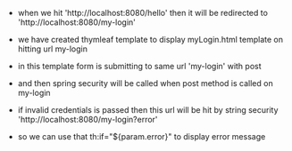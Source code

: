 * when we hit 'http://localhost:8080/hello' then it will be redirected to 'http://localhost:8080/my-login'
* we have created thymleaf template to display myLogin.html template on hitting url my-login
* in this template form is submitting to same url 'my-login' with post
* and then spring security will be called when post method is called on my-login  

* if invalid credentials is passed then this url will be hit by string security 'http://localhost:8080/my-login?error'
* so we can use that th:if="${param.error}" to display error message
